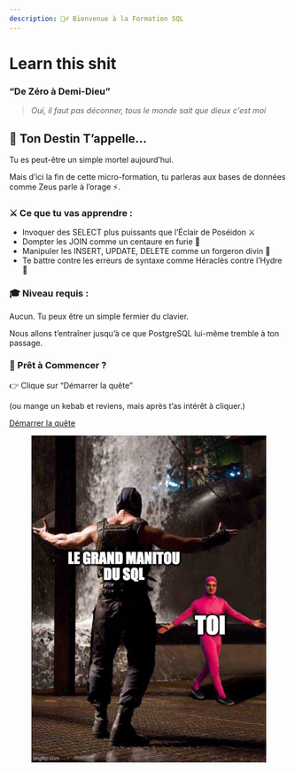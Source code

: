 ```yaml
---
description: 🧙‍♂️ Bienvenue à la Formation SQL
---
```


# Learn this shit

### “De Zéro à Demi-Dieu”

> _Oui, il faut pas déconner, tous le monde sait que dieux c'est moi_

## 📜 Ton Destin T’appelle…

Tu es peut-être un simple mortel aujourd’hui.

Mais d’ici la fin de cette micro-formation, tu parleras aux bases de données comme Zeus parle à l’orage ⚡️.

### ⚔️ Ce que tu vas apprendre :

* Invoquer des SELECT plus puissants que l’Éclair de Poséidon ⚔️
* Dompter les JOIN comme un centaure en furie 🐎
* Manipuler les INSERT, UPDATE, DELETE comme un forgeron divin 🔨
* Te battre contre les erreurs de syntaxe comme Héraclès contre l’Hydre 🐍

### 🎓 Niveau requis :

Aucun. Tu peux être un simple fermier du clavier.

Nous allons t’entraîner jusqu’à ce que PostgreSQL lui-même tremble à ton passage.

### 🏁 Prêt à Commencer ?

👉 Clique sur “Démarrer la quête”

(ou mange un kebab et reviens, mais après t’as intérêt à cliquer.)

<a href="sql-select.md" class="button primary">Démarrer la quête</a>

<figure><img src="../../.gitbook/assets/9t2nxa.jpg" alt=""><figcaption></figcaption></figure>
